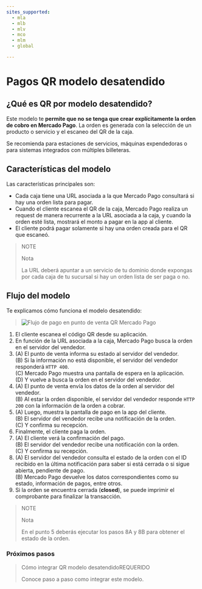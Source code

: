 ```yaml
---
sites_supported:
  - mla
  - mlb
  - mlv
  - mco
  - mlm
  - global

---
```


# Pagos QR modelo desatendido

## ¿Qué es QR por modelo desatendido?

Este modelo te **permite que no se tenga que crear explícitamente la orden de cobro en Mercado Pago**. La orden es generada con la selección de un producto o servicio y el escaneo del QR de la caja. 

Se recomienda para estaciones de servicios, máquinas expendedoras o para sistemas integrados con múltiples billeteras.

## Características del modelo 

Las características principales son: 

- Cada caja tiene una URL asociada a la que Mercado Pago consultará si hay una orden lista para pagar.
- Cuando el cliente escanea el QR de la caja, Mercado Pago realiza un request de manera recurrente a la URL asociada a la caja, y cuando la orden esté lista, mostrará el monto a pagar en la app al cliente.
- El cliente podrá pagar solamente si hay una orden creada para el QR que escaneó.

> NOTE
> 
> Nota
> 
> La URL deberá apuntar a un servicio de tu dominio donde expongas por cada caja de tu sucursal si hay un orden lista de ser paga o no.

## Flujo del modelo

Te explicamos cómo funciona el modelo desatendido: 

>![Flujo de pago en punto de venta QR Mercado Pago](/images/qr_flujo_desatendido.es.png)


1. El cliente escanea el código QR desde su aplicación.
2. En función de la URL asociada a la caja, Mercado Pago busca la orden en el servidor del vendedor.
3. (A) El punto de venta informa su estado al servidor del vendedor.<br/>
   (B) Si la información no está disponible, el servidor del vendedor responderá `HTTP 400`.<br/>
   (C) Mercado Pago muestra una pantalla de espera en la aplicación.<br/>
   (D) Y vuelve a busca la orden en el servidor del vendedor. 
4. (A) El punto de venta envía los datos de la orden al servidor del vendedor.<br/>
   (B) Al estar la orden disponible, el servidor del vendedor responde `HTTP 200` con la información de la orden a cobrar.
5. (A) Luego, muestra la pantalla de pago en la app del cliente.<br/>
   (B) El servidor del vendedor recibe una notificación de la orden.<br/>
   (C) Y confirma su recepción. 
6. Finalmente, el cliente paga la orden. 
7. (A) El cliente verá la confirmación del pago.<br/>
   (B) El servidor del vendedor recibe una notificación con la orden.<br/> 
   (C) Y confirma su recepción. 
8. (A) El servidor del vendedor consulta el estado de la orden con el ID recibido en la última notificación para saber si está cerrada o si sigue abierta, pendiente de pago.<br/>
   (B) Mercado Pago devuelve los datos correspondientes como su estado, información de pagos, entre otros.
9. Si la orden se encuentra cerrada (**closed**), se puede imprimir el comprobante para finalizar la transacción.

> NOTE
> 
> Nota
> 
> En el punto 5 deberás ejecutar los pasos 8A y 8B para obtener el estado de la orden.

### Próximos pasos

<div>
<a href="https://www.mercadopago.com.ar/developers/es/guides/instore-payments/qr-payments/qr-unattended-part2/" style="text-decoration:none;color:inherit">       
<blockquote class="next-step-card next-step-card-left">
<p class="card-note-title">Cómo integrar QR modelo desatendido<span class="card-status-tag card-status-tag-required">REQUERIDO</span></p>
 <p>Conoce paso a paso como integrar este modelo.</p>
</blockquote>
</div>
<br/>
<br/>
<br/>
<br/>
<br/>
<br/>
<br/>

